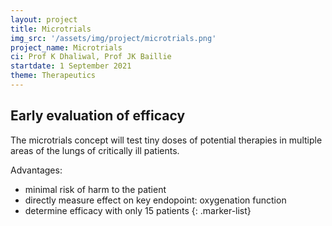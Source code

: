 ```yaml
---
layout: project
title: Microtrials
img_src: '/assets/img/project/microtrials.png'
project_name: Microtrials
ci: Prof K Dhaliwal, Prof JK Baillie
startdate: 1 September 2021
theme: Therapeutics
---
```


## Early evaluation of efficacy

The microtrials concept will test tiny doses of potential therapies in multiple areas of the lungs of critically ill patients. 

Advantages:

- minimal risk of harm to the patient
- directly measure effect on key endopoint: oxygenation function
- determine efficacy with only 15 patients
{: .marker-list}
